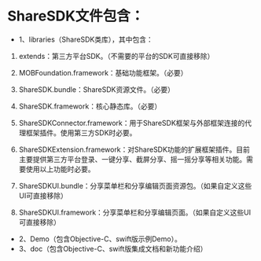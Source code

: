 
# ShareSDK文件包含：

 *  1、libraries（ShareSDK类库），其中包含：
   1. extends：第三方平台SDK。（不需要的平台的SDK可直接移除）

   2. MOBFoundation.framework：基础功能框架。（必要）
   3. ShareSDK.bundle：ShareSDK资源文件。（必要）
   4. ShareSDK.framework：核心静态库。（必要）
   5. ShareSDKConnector.framework：用于ShareSDK框架与外部框架连接的代理框架插件。使用第三方SDK时必要。
   6. ShareSDKExtension.framework：对ShareSDK功能的扩展框架插件。目前主要提供第三方平台登录、一键分享、截屏分享、摇一摇分享等相关功能。需要使用以上功能时必要。

   7. ShareSDKUI.bundle：分享菜单栏和分享编辑页面资源包。（如果自定义这些UI可直接移除）
   8. ShareSDKUI.framework：分享菜单栏和分享编辑页面。（如果自定义这些UI可直接移除）

 *  2、Demo（包含Objective-C、swift版示例Demo）。
 *  3、doc（包含Objective-C、swift版集成文档和新功能介绍）

